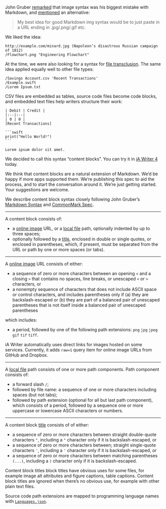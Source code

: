 John Gruber [remarked](https://twitter.com/gruber/status/701951688903630848) that image syntax was his biggest mistake with Markdown, and [mentioned](https://twitter.com/gruber/status/701951915605827585) an alternative:

> My best idea for good Markdown img syntax would be to just paste in a URL ending in .jpg/.png/.gif etc.

We liked the idea:

```
http://example.com/minard.jpg (Napoleon’s disastrous Russian campaign of 1812)
/Flowchart.png "Engineering Flowchart"
```

At the time, we were also looking for a syntax for [file transclusion][transclusion]. The same idea applied equally well to other file types:

```
/Savings Account.csv 'Recent Transactions'
/Example.swift
/Lorem Ipsum.txt
```

CSV files are embedded as tables, source code files become code blocks, and embedded text files help writers structure their work:

	| Debit | Credit |
	|:--|:--|
	| 0 | 0 |
	[Recent Transactions]
	
	```swift
	print("Hello World!")
	```
	
	Lorem ipsum dolor sit amet.

We decided to call this syntax “content blocks”. You can try it in [iA Writer 4][iA Writer] today.

We think that content blocks are a natural extension of Markdown. We’d be happy if more apps supported them. We’re publishing this spec to aid the process, and to start the conversation around it. We’re just getting started. Your suggestions are welcome.

We describe content block syntax closely following John Gruber’s [Markdown Syntax][Markdown] and [CommonMark Spec][CommonMark].

[transclusion]: https://en.wikipedia.org/wiki/Transclusion
[iA Writer]: https://ia.net/writer
[Markdown]: https://daringfireball.net/projects/markdown/syntax
[CommonMark]: http://spec.commonmark.org

---

A content block consists of:

- a [online image][online-image] URL, or a [local file][local-file] path, optionally indented by up to three spaces;
- optionally followed by a [title][], enclosed in double or single quotes, or enclosed in parentheses, which, if present, must be separated from the URL or path by one or more spaces (or tabs).

[online-image]: #online-image
[local-file]: #local-file
[title]: #content-block-title

---

A <a id="online-image" href="#online-image">online image</a> URL consists of either:

- a sequence of zero or more characters between an opening `<` and a closing `>` that contains no spaces, line breaks, or unescaped `<` or `>` characters, or
- a nonempty sequence of characters that does not include ASCII space or control characters, and includes parentheses only if (a) they are backslash-escaped or (b) they are part of a balanced pair of unescaped parentheses that is not itself inside a balanced pair of unescaped parentheses

which includes:

- a period, followed by one of the following path extensions: `png` `jpg` `jpeg` `gif` `tif` `tiff`.

iA Writer automatically uses direct links for images hosted on some services. Currently, it adds `raw=1` query item for online image URLs from GitHub and Dropbox.

---

A <a id="local-file" href="#local-file">local file</a> path consists of one or more path components. Path component consists of:

- a forward slash `/`;
- followed by file name: a sequence of one or more characters including spaces (but not tabs);
- followed by path extension (optional for all but last path component), which consists of a period, followed by a sequence one or more uppercase or lowercase ASCII characters or numbers.

---

A content block <a id="content-block-title" href="#content-block-title">title</a> consists of of either:

- a sequence of zero or more characters between straight double-quote characters `"`, including a `"` character only if it is backslash-escaped, or
- a sequence of zero or more characters between; straight single-quote characters `'`, including a `'` character only if it is backslash-escaped, or
- a sequence of zero or more characters between matching parentheses `(...)`, including a `)` character only if it is backslash-escaped.

Content block titles block titles have obvious uses for some files, for example image alt attributes and figure captions, table captions. Content block titles are ignored when there’s no obvious use, for example with other plain text files.

Source code path extensions are mapped to programming language names with [`Languages.json`](Languages.json).
